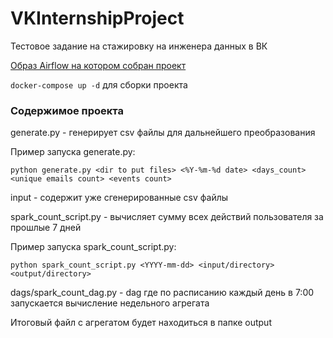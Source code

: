 # VKInternshipProject
Тестовое задание на стажировку на инженера данных в ВК

[Образ Airflow на котором собран проект](https://github.com/halltape/HalltapeETL)


`docker-compose up -d` для сборки проекта

### Содержимое проекта
generate.py - генерирует csv файлы для дальнейшего преобразования

Пример запуска generate.py:

`python generate.py <dir to put files> <%Y-%m-%d date> <days_count> <unique emails count> <events count>`

input - содержит уже сгенерированные csv файлы

spark_count_script.py - вычисляет сумму всех действий пользователя за прошлые 7 дней

Пример запуска spark_count_script.py:

`python spark_count_script.py <YYYY-mm-dd> <input/directory> <output/directory>`

dags/spark_count_dag.py - dag где по расписанию каждый день в 7:00 запускается вычисление недельного агрегата

Итоговый файл с агрегатом будет находиться в папке output
